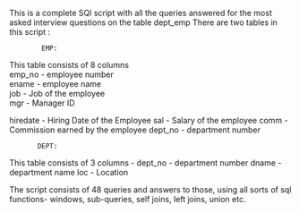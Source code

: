 This is a complete SQl script with all the queries answered for the most asked interview questions on the table dept_emp
There are two tables in this script :

            EMP:                                          
This table consists of 8 columns              
emp_no - employee number                     
ename  - employee name                       
job - Job of the employee                    
mgr - Manager ID

hiredate - Hiring Date of the Employee
sal - Salary of the employee
comm - Commission earned by the employee
dept_no -  department number     

           DEPT:
This table consists of 3 columns - 
dept_no - department number
dname - department name 
loc - Location 

The script consists of 48 queries and answers to those, using all sorts of sql functions- windows, sub-queries, self joins, left joins, union etc.
